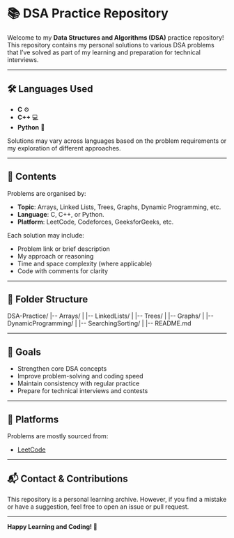 # 📚 DSA Practice Repository

Welcome to my **Data Structures and Algorithms (DSA)** practice repository!  
This repository contains my personal solutions to various DSA problems that I’ve solved as part of my learning and preparation for technical interviews.

---

## 🛠 Languages Used

- **C** ⚙️  
- **C++** 💻  
- **Python** 🐍

Solutions may vary across languages based on the problem requirements or my exploration of different approaches.

---

## 🚀 Contents

Problems are organised by:
- **Topic**: Arrays, Linked Lists, Trees, Graphs, Dynamic Programming, etc.
- **Language**: C, C++, or Python.
- **Platform**: LeetCode, Codeforces, GeeksforGeeks, etc.

Each solution may include:
- Problem link or brief description
- My approach or reasoning
- Time and space complexity (where applicable)
- Code with comments for clarity

---

## 📁 Folder Structure

DSA-Practice/
|-- Arrays/
|
|-- LinkedLists/
|
|-- Trees/
|
|-- Graphs/
|
|-- DynamicProgramming/
|
|-- SearchingSorting/
|
|-- README.md


---

## 🎯 Goals

- Strengthen core DSA concepts  
- Improve problem-solving and coding speed  
- Maintain consistency with regular practice  
- Prepare for technical interviews and contests  

---

## 📌 Platforms

Problems are mostly sourced from:

- [LeetCode](https://leetcode.com/)
<!-- - [GeeksforGeeks](https://www.geeksforgeeks.org/)
- [Codeforces](https://codeforces.com/)
- [HackerRank](https://www.hackerrank.com/)
- [InterviewBit](https://www.interviewbit.com/) -->

---

## 📬 Contact & Contributions

This repository is a personal learning archive. However, if you find a mistake or have a suggestion, feel free to open an issue or pull request.

---

**Happy Learning and Coding! 🚀**


